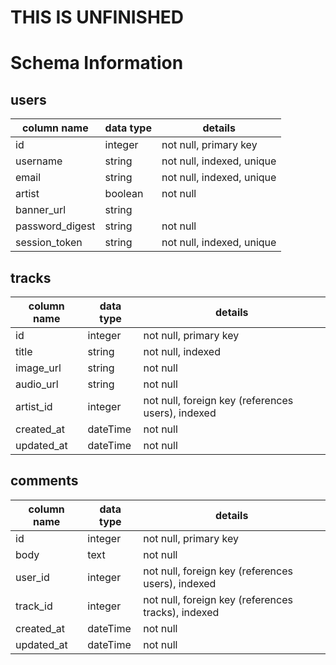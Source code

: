 # THIS IS UNFINISHED

























# Schema Information

## users
column name     | data type | details
----------------|-----------|-----------------------
id              | integer   | not null, primary key
username        | string    | not null, indexed, unique
email           | string    | not null, indexed, unique
artist          | boolean   | not null
banner_url      | string    |
password_digest | string    | not null
session_token   | string    | not null, indexed, unique

## tracks
column name | data type | details
------------|-----------|-----------------------
id          | integer   | not null, primary key
title       | string    | not null, indexed
image_url   | string    | not null
audio_url   | string    | not null
artist_id   | integer   | not null, foreign key (references users), indexed
created_at  | dateTime  | not null
updated_at  | dateTime  | not null

## comments
column name | data type | details
------------|-----------|-----------------------
id          | integer   | not null, primary key
body        | text      | not null
user_id     | integer   | not null, foreign key (references users), indexed
track_id    | integer   | not null, foreign key (references tracks), indexed
created_at  | dateTime  | not null
updated_at  | dateTime  | not null
